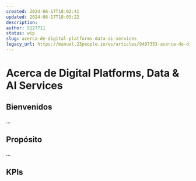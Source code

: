 ```yaml
---
created: 2024-06-17T18:02:41
updated: 2024-06-17T18:03:22
description: 
author: 5127711
status: wip
slug: acerca-de-digital-platforms-data-ai-services
legacy_url: https://manual.23people.io/es/articles/9487353-acerca-de-digital-platforms-data-ai-services
---
```


# Acerca de Digital Platforms, Data & AI Services

## Bienvenidos

...

## Propósito

...

## KPIs



